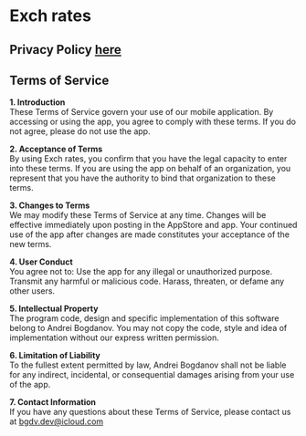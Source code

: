 # Exch rates

## Privacy Policy [here](exch_privacy)

## Terms of Service

__1. Introduction__  
These Terms of Service govern your use of our mobile application. By accessing or using the app, you agree to comply with these terms. If you do not agree, please do not use the app.

__2. Acceptance of Terms__  
By using Exch rates, you confirm that you have the legal capacity to enter into these terms. If you are using the app on behalf of an organization, you represent that you have the authority to bind that organization to these terms.

__3. Changes to Terms__  
We may modify these Terms of Service at any time. Changes will be effective immediately upon posting in the AppStore and app. Your continued use of the app after changes are made constitutes your acceptance of the new terms.

__4. User Conduct__  
You agree not to:
Use the app for any illegal or unauthorized purpose.
Transmit any harmful or malicious code.
Harass, threaten, or defame any other users.

__5. Intellectual Property__  
The program code, design and specific implementation of this software belong to Andrei Bogdanov. You may not copy the code, style and idea of ​​implementation without our express written permission.

__6. Limitation of Liability__  
To the fullest extent permitted by law, Andrei Bogdanov shall not be liable for any indirect, incidental, or consequential damages arising from your use of the app.

__7. Contact Information__  
If you have any questions about these Terms of Service, please contact us at <bgdv.dev@icloud.com>
